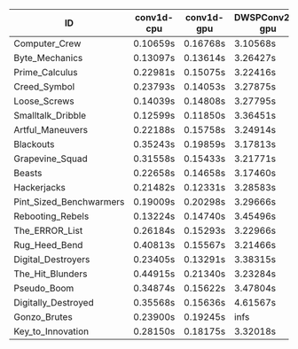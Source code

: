 |ID|conv1d-cpu|conv1d-gpu|DWSPConv2D-gpu|gemm-gpu|avg|
|-|-|-|-|-|-|
|Computer_Crew|0.10659s|0.16768s|3.10568s|1.81346s|1.29835s|
|Byte_Mechanics|0.13097s|0.13614s|3.26427s|1.97389s|1.37632s|
|Prime_Calculus|0.22981s|0.15075s|3.22416s|1.92454s|1.38231s|
|Creed_Symbol|0.23793s|0.14053s|3.27875s|1.87579s|1.38325s|
|Loose_Screws|0.14039s|0.14808s|3.27795s|1.97597s|1.38559s|
|Smalltalk_Dribble|0.12599s|0.11850s|3.36451s|1.93469s|1.38592s|
|Artful_Maneuvers|0.22188s|0.15758s|3.24914s|1.91808s|1.38667s|
|Blackouts|0.35243s|0.19859s|3.17813s|1.83349s|1.39066s|
|Grapevine_Squad|0.31558s|0.15433s|3.21771s|1.89444s|1.39552s|
|Beasts|0.22658s|0.14658s|3.17460s|2.04261s|1.39759s|
|Hackerjacks|0.21482s|0.12331s|3.28583s|2.07578s|1.42494s|
|Pint_Sized_Benchwarmers|0.19009s|0.20298s|3.29666s|2.02942s|1.42979s|
|Rebooting_Rebels|0.13224s|0.14740s|3.45496s|2.00047s|1.43377s|
|The_ERROR_List|0.26184s|0.15293s|3.22966s|2.09600s|1.43511s|
|Rug_Heed_Bend|0.40813s|0.15567s|3.21466s|2.00249s|1.44524s|
|Digital_Destroyers|0.23405s|0.13291s|3.38315s|2.17083s|1.48024s|
|The_Hit_Blunders|0.44915s|0.21340s|3.23284s|2.05390s|1.48732s|
|Pseudo_Boom|0.34874s|0.15622s|3.47804s|2.15429s|1.53432s|
|Digitally_Destroyed|0.35568s|0.15636s|4.61567s|2.75531s|1.97076s|
|Gonzo_Brutes|0.23900s|0.19245s|infs|2.13384s|infs|
|Key_to_Innovation|0.28150s|0.18175s|3.32018s|infs|infs|
